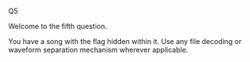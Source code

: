 #
Q5

Welcome to the fifth question.

You have a song with the flag hidden within it. Use any file decoding or waveform separation mechanism wherever applicable.
